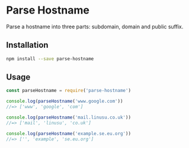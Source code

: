 # Parse Hostname

Parse a hostname into three parts: subdomain, domain and public suffix.

## Installation

```sh
npm install --save parse-hostname
```

## Usage

```js
const parseHostname = require('parse-hostname')

console.log(parseHostname('www.google.com'))
//=> ['www', 'google', 'com']

console.log(parseHostname('mail.linusu.co.uk'))
//=> ['mail', 'linusu', 'co.uk']

console.log(parseHostname('example.se.eu.org'))
//=> ['', 'example', 'se.eu.org']
```
